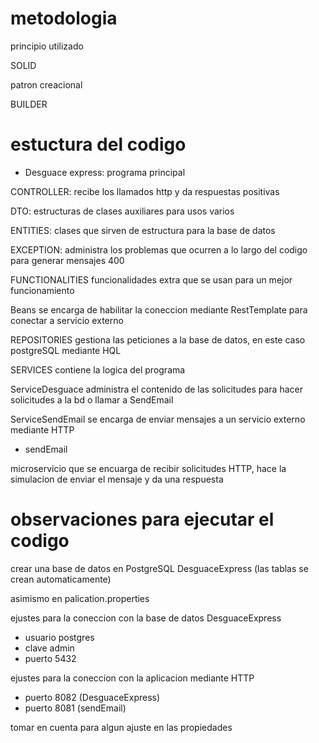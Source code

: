 # metodologia 

principio utilizado 

SOLID

patron creacional

BUILDER

# estuctura del codigo

- Desguace express: programa principal

CONTROLLER: recibe los llamados http y da respuestas positivas

DTO: estructuras de clases auxiliares para usos varios

ENTITIES: clases que sirven de estructura para la base de datos

EXCEPTION: administra los problemas que ocurren a lo largo del codigo para generar mensajes 400

FUNCTIONALITIES funcionalidades extra que se usan para un mejor funcionamiento

Beans se encarga de habilitar la coneccion mediante RestTemplate para conectar a servicio externo

REPOSITORIES gestiona las peticiones a la base de datos, en este caso postgreSQL mediante HQL

SERVICES contiene la logica del programa

ServiceDesguace administra el contenido de las solicitudes para hacer solicitudes a la bd o llamar a SendEmail

ServiceSendEmail se encarga de enviar mensajes a un servicio externo mediante HTTP

- sendEmail

microservicio que se encuarga de recibir solicitudes HTTP, hace la simulacion de enviar el mensaje y da una respuesta

# observaciones para ejecutar el codigo

crear una base de datos en PostgreSQL DesguaceExpress (las tablas se crean automaticamente)

asimismo en palication.properties 

ejustes para la coneccion con la base de datos DesguaceExpress

- usuario postgres
- clave admin
- puerto 5432

ejustes para la coneccion con la aplicacion mediante HTTP

- puerto 8082 (DesguaceExpress)
- puerto 8081 (sendEmail)

tomar en cuenta para algun ajuste en las propiedades



